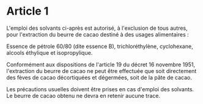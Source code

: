 # Article 1

L'emploi des solvants ci-après est autorisé, à l'exclusion de tous autres, pour l'extraction du beurre de cacao destiné à des usages alimentaires :

Essence de pétrole 60/80 (dite essence B), trichloréthylène, cyclohexane, alcools éthylique et isopropylique.

Conformément aux dispositions de l'article 19 du décret 16 novembre 1951, l'extraction du beurre de cacao ne peut être effectuée que soit directement des fèves de cacao décortiquées et dégermées, soit de la pâte de cacao.

Les précautions usuelles doivent être prises en cas d'emploi des solvants. Le beurre de cacao obtenu ne devra en retenir aucune trace.
